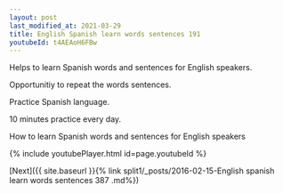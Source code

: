 ```yaml
---
layout: post
last_modified_at: 2021-03-29
title: English Spanish learn words sentences 191 
youtubeId: t4AEAoH6FBw
---
```

 
 
Helps to learn Spanish words and sentences for English speakers.

Opportunitiy to repeat the words sentences. 

Practice Spanish language. 
 
10 minutes practice every day. 
 
How to learn Spanish words and sentences for English speakers 
 
{% include youtubePlayer.html id=page.youtubeId %}
 
 
[Next]({{ site.baseurl }}{% link  split1/_posts/2016-02-15-English spanish learn words sentences 387 .md%})
 
